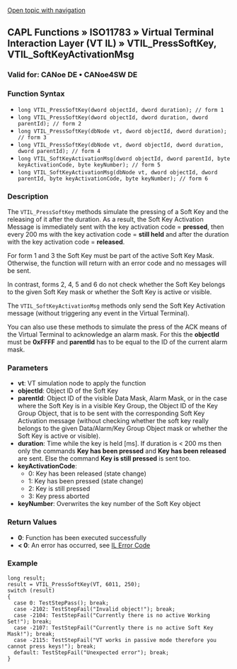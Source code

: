 [Open topic with navigation](../../../../../../CANoeDEFamily.htm#Topics/CAPLFunctions/ISO11783/ISOInteractionLayerVT/Functions/CAPLfunctionIso11783VTILPressSoftKey.md)

## CAPL Functions » ISO11783 » Virtual Terminal Interaction Layer (VT IL) » VTIL_PressSoftKey, VTIL_SoftKeyActivationMsg

### Valid for: CANoe DE • CANoe4SW DE

### Function Syntax

- `long VTIL_PressSoftKey(dword objectId, dword duration); // form 1`
- `long VTIL_PressSoftKey(dword objectId, dword duration, dword parentId); // form 2`
- `long VTIL_PressSoftKey(dbNode vt, dword objectId, dword duration); // form 3`
- `long VTIL_PressSoftKey(dbNode vt, dword objectId, dword duration, dword parentId); // form 4`
- `long VTIL_SoftKeyActivationMsg(dword objectId, dword parentId, byte keyActivationCode, byte keyNumber); // form 5`
- `long VTIL_SoftKeyActivationMsg(dbNode vt, dword objectId, dword parentId, byte keyActivationCode, byte keyNumber); // form 6`

### Description

The `VTIL_PressSoftKey` methods simulate the pressing of a Soft Key and the releasing of it after the duration. As a result, the Soft Key Activation Message is immediately sent with the key activation code = **pressed**, then every 200 ms with the key activation code = **still held** and after the duration with the key activation code = **released**.

For form 1 and 3 the Soft Key must be part of the active Soft Key Mask. Otherwise, the function will return with an error code and no messages will be sent.

In contrast, forms 2, 4, 5 and 6 do not check whether the Soft Key belongs to the given Soft Key mask or whether the Soft Key is active or visible.

The `VTIL_SoftKeyActivationMsg` methods only send the Soft Key Activation message (without triggering any event in the Virtual Terminal).

You can also use these methods to simulate the press of the ACK means of the Virtual Terminal to acknowledge an alarm mask. For this the **objectId** must be **0xFFFF** and **parentId** has to be equal to the ID of the current alarm mask.

### Parameters

- **vt**: VT simulation node to apply the function
- **objectId**: Object ID of the Soft Key
- **parentId**: Object ID of the visible Data Mask, Alarm Mask, or in the case where the Soft Key is in a visible Key Group, the Object ID of the Key Group Object, that is to be sent with the corresponding Soft Key Activation message (without checking whether the soft key really belongs to the given Data/Alarm/Key Group Object mask or whether the Soft Key is active or visible).
- **duration**: Time while the key is held [ms]. If duration is < 200 ms then only the commands **Key has been pressed** and **Key has been released** are sent. Else the command **Key is still pressed** is sent too.
- **keyActivationCode**:
  - 0: Key has been released (state change)
  - 1: Key has been pressed (state change)
  - 2: Key is still pressed
  - 3: Key press aborted
- **keyNumber**: Overwrites the key number of the Soft Key object

### Return Values

- **0**: Function has been executed successfully
- **< 0**: An error has occurred, see [IL Error Code](../../../CAPLfunctionsISOj1939ErrorCodes.md)

### Example

```plaintext
long result;
result = VTIL_PressSoftKey(VT, 6011, 250);
switch (result)
{
  case 0: TestStepPass(); break;
  case -2102: TestStepFail("Invalid object!"); break;
  case -2104: TestStepFail("Currently there is no active Working Set!"); break;
  case -2107: TestStepFail("Currently there is no active Soft Key Mask!"); break;
  case -2115: TestStepFail("VT works in passive mode therefore you cannot press keys!"); break;
  default: TestStepFail("Unexpected error"); break;
}
```
